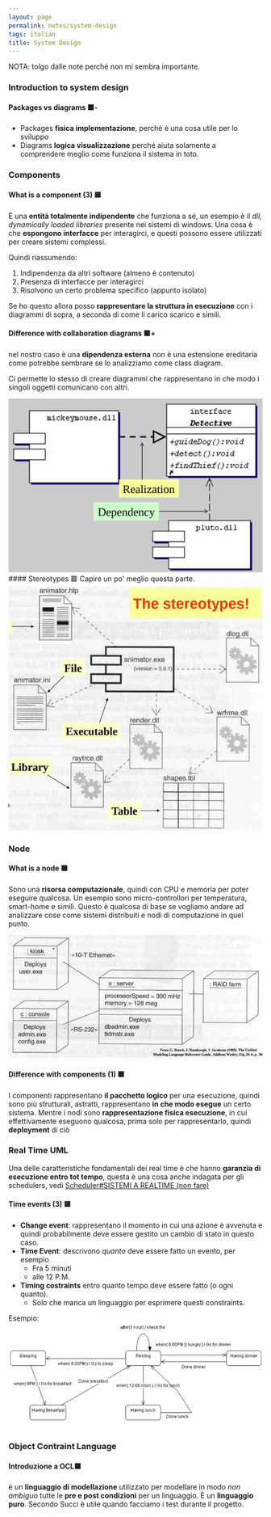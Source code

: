 ```yaml
---
layout: page
permalink: notes/system-design
tags: italian
title: System Design
---
```


NOTA: tolgo dalle note perché non mi sembra importante.
### Introduction to system design
#### Packages vs diagrams 🟩-
- Packages **fisica implementazione**, perché è una cosa utile per lo sviluppo
- Diagrams **logica visualizzazione** perché aiuta solamente a comprendere meglio come funziona il sistema in toto.

### Components

#### What is a component (3) 🟨
È una **entità totalmente indipendente** che funziona a sé, un esempio è il *dll, dynamically loaded libraries* presente nei sistemi di windows.
Una cosa è che **espongono interfacce** per interagirci, e questi possono essere utilizzati per creare sistemi complessi.

Quindi riassumendo:
1. Indipendenza da altri software (almeno è contenuto)
2. Presenza di interfacce per interagirci
3. Risolvono un certo problema specifico (appunto isolato)

Se ho questo allora posso **rappresentare la struttura in esecuzione** con i diagrammi di sopra, a seconda di come li carico scarico e simili.


#### Difference with collaboration diagrams 🟥+
nel nostro caso è una **dipendenza esterna** non è una estensione ereditaria come potrebbe sembrare se lo analizziamo come class diagram.

Ci permette lo stesso di creare diagrammi che rappresentano in che modo i singoli oggetti comunicano con altri.

<img src="/images/notes/Unified Modeling Language-1697541168878.jpeg" alt="Unified Modeling Language-1697541168878">
#### Stereotypes 🟥
Capire un po' meglio questa parte.

<img src="/images/notes/Unified Modeling Language-1697541340381.jpeg" alt="Unified Modeling Language-1697541340381">

### Node
#### What is a node 🟩
Sono una **risorsa computazionale**, quindi con CPU e memoria per poter eseguire qualcosa.
Un esempio sono micro-controllori per temperatura, smart-home e simili. Questo è qualcosa di base se vogliamo andare ad analizzare cose come sistemi distribuiti e nodi di computazione in quel punto.

<img src="/images/notes/Unified Modeling Language-1697541598371.jpeg" alt="Unified Modeling Language-1697541598371">

#### Difference with components (1) 🟩
I componenti rappresentano **il pacchetto logico** per una esecuzione, quindi sono più strutturali, astratti, rappresentano **in che modo esegue** un certo sistema.
Mentre i nodi sono **rappresentazione fisica esecuzione**, in cui effettivamente eseguono qualcosa, prima solo per rappresentarlo, quindi **deployment** di ciò

### Real Time UML
Una delle caratteristiche fondamentali dei real time è che hanno **garanzia di esecuzione entro tot tempo**, questa è una cosa anche indagata per gli schedulers, vedi [Scheduler#SISTEMI A REALTIME (non fare)](/notes/scheduler#sistemi-a-realtime-(non-fare))

#### Time events (3) 🟨
- **Change event**: rappresentano il momento in cui una azione è avvenuta e quindi probabilmente deve essere gestito un cambio di stato in questo caso.
- **Time Event**: descrivono *quanto* deve essere fatto un evento, per esempio
	- Fra 5 minuti
	- alle 12 P.M.
- **Timing costraints** entro quanto tempo deve essere fatto (o ogni quanto).
	- Solo che manca un linguaggio per esprimere questi constraints.

Esempio:
<img src="/images/notes/Unified Modeling Language-1697541728317.jpeg" alt="Unified Modeling Language-1697541728317">

### Object Contraint Language
#### Introduzione a OCL🟥
è un **linguaggio di modellazione** utilizzato per modellare in modo *non ambiguo* tutte le **pre e post condizioni** per un linguaggio.
È un **linguaggio puro**. Secondo Succi è utile quando facciamo i test durante il progetto.